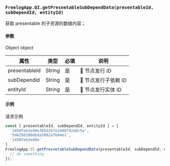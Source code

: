 ### `FreelogApp.QI.getPresnetableSubDependData(presentableId, subDependId, entityId)`

获取 presentable 的子资源的数据内容；

#### 参数

Object object

| 属性          | 类型   | 必填 | 说明               |
| ------------- | ------ | ---- | ------------------ |
| presentableId | String | 是   |  节点发行 ID       |
| subDependId   | String | 是   |  节点发行子依赖 ID |
| entityId      | String | 是   |  节点发行实体 ID   |

#### 示例

请求示例

```javascript
const [ presentableId, subDependId, entityId ] = [
  '1450feb3e49e365d35fe2486f92ddc5a',
  '5d429d100dbda5002a7b64e1',
  '1450feb3e49e'
]
FreelogApp.QI.getPresnetableSubDependData(presentableId, subDependId, entityId).then(response => {
  // do something
});
```
